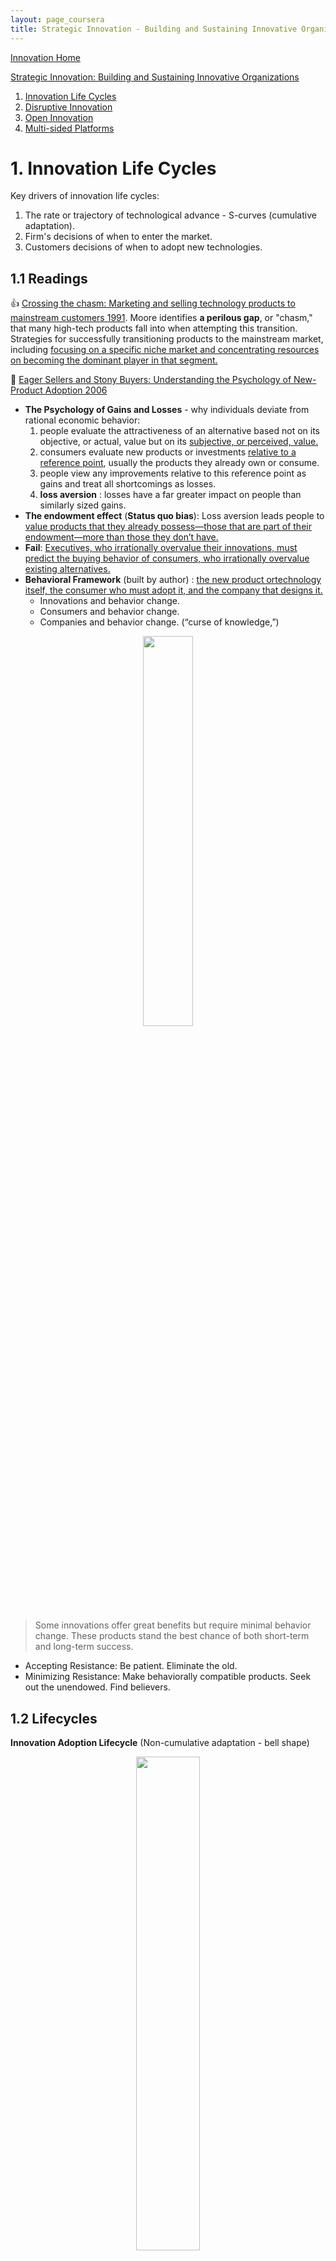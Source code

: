 ```yaml
---
layout: page_coursera
title: Strategic Innovation - Building and Sustaining Innovative Organizations
---
```


[Innovation Home](../00index)


[Strategic Innovation: Building and Sustaining Innovative Organizations](https://www.coursera.org/learn/strategic-innovation-building-and-sustaining-innovative-organizations/home/week/1)
1. [Innovation Life Cycles](#l1)
2. [Disruptive Innovation](#l2)
3. [Open Innovation](#l3)
4. [Multi-sided Platforms](#l4)

<a name="l1"></a>
# 1. Innovation Life Cycles

Key drivers of innovation life cycles:
1. The rate or trajectory of technological advance - S-curves (cumulative adaptation).
2. Firm's decisions of when to enter the market.
3. Customers decisions of when to adopt new technologies.


## 1.1 Readings

👍 [Crossing the chasm: Marketing and selling technology products to mainstream customers 1991](http://soloway.pbworks.com/w/file/fetch/46715502/Crossing-The-Chasm.pdf). Moore identifies **a perilous gap**, or "chasm," that many high-tech products fall into when attempting this transition. Strategies for successfully transitioning products to the mainstream market, including <u>focusing on a specific niche market and concentrating resources on becoming the dominant player in that segment.</u>

👑 [Eager Sellers and Stony Buyers: Understanding the Psychology of New-Product Adoption 2006](https://hbr.org/2006/06/eager-sellers-and-stony-buyers-understanding-the-psychology-of-new-product-adoption)
* **The Psychology of Gains and Losses** - why individuals deviate from rational economic behavior:
  1. people evaluate the attractiveness of an alternative based not on its objective, or actual, value but on its <u>subjective, or perceived, value.</u>
  2. consumers evaluate new products or investments <u>relative to a reference point</u>, usually the products they already own or consume.
  3. people view any improvements relative to this reference point as gains and treat all shortcomings as losses.
  4. **loss aversion** : losses have a far greater impact on people than similarly sized gains.
* **The endowment effect** (**Status quo bias**): Loss aversion leads people to <u>value products that they already possess—those that are part of their endowment—more than those they don’t have.</u>
* **Fail**: <u>Executives, who irrationally overvalue their innovations, must predict the buying behavior of consumers, who irrationally overvalue existing alternatives.</u>
* **Behavioral Framework** (built by author) : <u>the new product ortechnology itself, the consumer who must adopt it, and the company that designs it.</u>
  * Innovations and behavior change.
  * Consumers and behavior change.
  * Companies and behavior change. (“curse of knowledge,”)

<div align="center">    
<img src="https://hbr.org/resources/images/article_assets/hbr/0606/R0606F_B.gif" width="40%"/>
</div>

> Some innovations offer great benefits but require minimal
behavior change. These products stand the best chance of both
short-term and long-term success.

* Accepting Resistance: Be patient. Eliminate the old.
* Minimizing Resistance: Make behaviorally compatible products. Seek out the unendowed. Find believers.

## 1.2 Lifecycles

**Innovation Adoption Lifecycle** (Non-cumulative adaptation - bell shape)
<div align="center">    
<img src="/assets/img/company/ada_cyc.jpg" width="45%"/>
</div>

**Diffusion of firms**: <u>firm takeoff and sales takeoff points</u>. Firm takeoff usually come before sales takeoff.

<div align="center">    
<img src="/assets/img/company/EifiFMlX0AE_dOf.jpg" width="60%"/>
</div>

**Product life cycle** ([Reading](https://www.twi-global.com/technical-knowledge/faqs/what-is-a-product-life-cycle)), takeoff point as the sales takeoff.

<div align="center">    
<img src="https://www.twi-global.com/CachedImage.axd?ImageName=Product-Life-Cycle-Diagram.jpg&ImageWidth=800&ImageHeight=611&ImageVersionID=107543&ImageModified=20210621110712" width="45%"/>
</div>

## 1.3 Types of Innovations

* Process
* Incremental
* Radical
* Disruptive (initial bad, gradually getting better )
* Business Model

## 1.4 Crossing Over from Niche Markets to Mass-Market Dominance

* Early market, MVP (~alpha/beta product) is OK.
* Find a niche. <u>NEED A PERFECT PRODUCT</u>. Companies need to identify a **beachhead segment** and develop a perfect product for that segment.
* (To Mass-Market) Generate volumes and harness cost advantages so as to develop reliable products.

## 1.5 [Prospect Theory](https://www.investopedia.com/terms/p/prospecttheory.asp): Minimizing Losses and Maximizing Gains

<div align="center">    
<img src="https://sketchplanations.com/_next/image?url=https%3A%2F%2Fimages.prismic.io%2Fsketchplanations%2Fa91c962d-ad54-4295-b3fb-355c79299068_118976026701.jpg%3Fauto%3Dcompress%2Cformat&w=750&q=75" width="45%"/>
</div>

<a name="l2"></a>
# 2. Disruptive Innovation

How innovating entrants can disrupt industry leaders

## 2.1 Readings

[Match Your Innovation Strategy to Your Innovation Ecosystem 2006](https://hbr.org/2006/04/match-your-innovation-strategy-to-your-innovation-ecosystem)
> When they work, ecosystems allow firms to create value that no single firm could create alone.

* Innovation ecosystems are characterized by three fundamental types of risk:
  1. initiative risks, or the familiar uncertainties of managing a project.
  2. interdependence risks, or the <u>uncertainties of coordinating with complementary innovators</u>.
    * different partners should be able to satisfy their commitments within a specific time frame.
    * other ecosystem actors had to develop their own distinct innovations.
  3. integration risks, or the uncertainties presented by the adoption process across the value chain.
    * Innovation adopt it to old value chain before it can reach volume sales.
* Target Markets and Ecosystem Risk
* <u>Strategy in Ecosystems</u>:
  1. Where to compete.
  2. When to compete.
  3. How to compete.

## 2.2 Demand-Side Disruption

《The innovator's dilemma》, 《The disruption dilemma》.

<div align="center">    
<img src="https://innovationmanagement.se/wp-content/uploads/2017/05/dilemma-400x174.png" width="55%"/>
</div>

* What makes a disruption a disruption is not the original starting point, but how the trajectory improves over time.
* Two types:
  * The low-end disruptor, targeting the underserved segments by offering a lower quality product at that point in time.
  * The new to the market disruption, they come in with a totally different package of attributes and catered to the non-served market.

Prescriptions for Incumbents for Assessing Disruptions. Elements : Leadership & Vision, Resources, Processes, Culture, Structure.

**Creating** a Disruptive Innovation.
* Three elements together : <u>technology, business model,  ecosystem -  simplifying technology paired with a business model that is then embedded in a viable ecosystem.</u>.
* Opportunities can be discovered through three dimensions : <u>Time, Skill, Accessibility</u>.

<a name="l3"></a>
# 3. Open Innovation

* pursue an “open” strategy by seeking new ideas and technologies outside the firm.
* different mechanisms that enable firms to capture value from innovations, including the importance of patents and specialized assets and capabilities in providing a competitive advantage.
* when innovators should forward integrate to compete with other firms in product markets and when they should license their innovations to other firms in technology markets.

## 3.1 Readings

[The Era of Open Innovation 2003](https://sloanreview.mit.edu/article/the-era-of-open-innovation/)

[Markets for Technology and their Implications for Corporate Strategy Get access Arrow 2001](https://academic.oup.com/icc/article-abstract/10/2/419/678614?redirectedFrom=fulltext)

## 3.2 Open Innovations

Open innovation is **creating value** by focusing on internal and external ideas from various stakeholders and using different pathways to the market including licensing, acquisition, and launching using company channels. (e.g. [InnoCentive](https://www.wazokucrowd.com/) & [NineSigma](https://www.ninesigma.com/), to open the world)

👑 **Crowd sourcing**

<div align="center"><pre class="mermaid">
block-beta
columns 3
CW["Crowd Wisdom"] CV["Crowd Voting"] CL["Crowd Labor"]
CC["Crowd Contests"]:2 CF["Crowd Funding"]
CCC["Crowd Content"]:3
</pre></div>

* <u>Crowd Content</u>: through collaborative communities. (e.g. Wikipedia)
* <u>Crowd Contests</u>: sponsor post the problem, and the crowd response. (e.g. [TopCoder](https://www.topcoder.com/))
* <u>Crowd Funding</u> (众酬) : tends to democratize opportunities and access to deserving cases that might not otherwise have a chance. (e.g. [KickStarter](https://www.kickstarter.com/))
* <u>Crowd Labor</u> (外包): matching buyers and sellers of matching skills (short term). (e.g. [Amazon Mechanical Turk](https://www.mturk.com/), [Upwork](https://www.upwork.com/))
* <u>Crowd Voting</u> is valuable to gauge interst and excitement. It can be used to generate engagement. (e.g. Google, Youtube Like, American Idol)
* <u>Crowd Wisdom</u> : crowd to generate insight (e.g. Intrade, Befair, Iowa Electronic Markets, Inkling markets, Corwdcast, Prokons)
  1. Diversity of opinions. Private information.
  2. Independence.
  3. Decentralization. Local knowledge.
  4. Aggregation.

<a name="l4"></a>
# 4. Multi-sided Platforms

Platforms enable firms to both create and capture value by bringing together sellers and buyers and controlling the transactions between them.

value chain and platform businesses

## 4.1 Readings

[Networks and positive feedback: How to exploit network effects 1998](https://www.hbsp.harvard.edu/product/2578BC-PDF-ENG)

[Strategic Decisions for Multisided Platforms 2013](https://sloanreview.mit.edu/article/strategic-decisions-for-multisided-platforms/):
1. **Definition of Multisided Platforms (MSPs)**: MSPs are technologies, products, or services that primarily create value by enabling direct interactions between two or more customer or participant groups. (eBay, Facebook, Airbnb, Uber, Apple's iOS, Google's Android operating system)
2. **Value of MSPs**: reducing search costs or transaction costs (or both) for participants. As a result, MSPs often hold a privileged position in their respective industries, with most other industry participants revolving around and depending on MSPs in important ways.
3. **Characteristics of MSPs**: (1) each group of participants (a "side") is a customer of the MSP in some meaningful way, and (2) the MSP enables direct interaction between the sides.
4. **Strategic Decisions**: (1) the number of sides to bring on board; (2) design; (3) pricing structures; and (4) governance rules.
5. **Network Effects**: The article also discusses the network effects that MSPs may exhibit, including one-sided network effects and cross-side network effects.

## 4.2 The Strategic Logic

The strategic logic involves transitioning from a traditional pipeline business model, which focuses on linear value chains, to <u>a platform model that connects multiple consumer groups, enhancing efficiency and creating network effects.</u>

The pipeline business model creates value by <u>controlling a linear series of activities wherein inputs at one end of the chain undergo a series of sequential steps that transform them into a finished product</u>. A platform model can be defined as intermediaries that connect two or more distinct groups of users and facilitate their interaction.

## 4.3 Network Effects

* Network effects occur when the value of a product increases as more people use it.
* Double Jeopardy Effect: Larger brands benefit from higher loyalty rates due to their popularity, as customers of smaller brands are often aware of and likely to switch to larger brands.
* The Internet enhances network effects (both Direct and Indirect effects).

## 4.4 Multi-sided Markets

* Competitive Limits
  * When larger competitors enter the market, it can become challenging to compete effectively. Recognizing this reality is crucial for strategic planning.
  * It may be more beneficial to focus on harvesting your existing business rather than trying to compete directly with these larger entities.
* Exploring New Growth Opportunities
  * While managing your current business, it's essential to explore potential new avenues for growth. This proactive approach can lead to discovering innovative strategies.
  * Diversifying your efforts can help mitigate risks associated with relying solely on your existing business model.
* Strategic Adaptation
  * Adapting your strategy in response to market changes is vital for long-term sustainability. This may involve reevaluating your business goals and objectives.
  * Embracing innovation and being open to change can position your organization for future success.

Develop **content - user** to build critical mass chicken-egg problem : **《Matchmakers - The new economics of multisided platform》**
* ZigZag strategy : pushing participation simultaneously till both side reach critical mass (ebay, YouTube).
* Two-Step strategy : pushing participation on one side first (allow the company to achieve critical mass) and then fostering the other side of the platform
  * video game industry - provider first; newspapers - develop content first.
* Mixed strategy : pursuing zig zag first and then a two-step strategy (YouTube).

Pricing strategy. Ecosystem governance.
